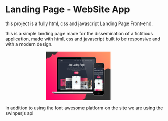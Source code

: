 # Landing Page - WebSite App

this project is a fully html, css and javascript Landing Page Front-end.

this is a simple landing page made for the dissemination of a fictitious application, made with html, css and javascript built to be responsive and with a modern design.


<img src="assents/images/Banner-WebSIteApp.jpg" style="margin-left: 25%;width: 40%;">

in addition to using the font awesome platform on the site we are using the swinperjs api

#



